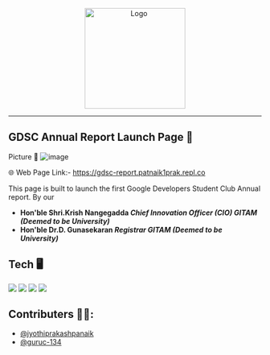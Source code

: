 <p align="center">
  <a href="#">
    <img src="https://user-images.githubusercontent.com/70446767/148781134-6941d8da-1519-4285-bb3e-d92e8fc75eb7.png" alt="Logo" width="200" height="200"> 
  </a>
</p>

---

## GDSC Annual Report Launch Page 🚀

Picture 📱
![image](https://user-images.githubusercontent.com/64550298/172695761-2b071978-f73b-4653-8490-6e97f9afb022.png)

🌐 Web Page Link:- https://gdsc-report.patnaik1prak.repl.co

This page is built to launch the first Google Developers Student Club Annual report.
By our 
-	**Hon'ble Shri.Krish Nangegadda _Chief Innovation Officer (CIO) GITAM (Deemed to be University)_**
-	**Hon'ble Dr.D. Gunasekaran _Registrar GITAM (Deemed to be University)_**

## Tech 🖥 
<tr>
  <td><img src="https://img.shields.io/badge/HTML5-E34F26?style=for-the-badge&logo=html5&logoColor=white" /></td>
  <td><img src="https://img.shields.io/badge/CSS3-1572B6?style=for-the-badge&logo=css3&logoColor=white" /></td>
  <td><img src="https://img.shields.io/badge/JavaScript-323330?style=for-the-badge&logo=javascript&logoColor=F7DF1E" /></td>
  <img src="https://img.shields.io/badge/replit-667881?style=for-the-badge&logo=replit&logoColor=white" />

</tr>

## Contributers 👨‍💻:
* <a href="https://github.com/jyothiprakashpanaik">@jyothiprakashpanaik</a>
* <a href="https://github.com/guruc-134">@guruc-134</a>
